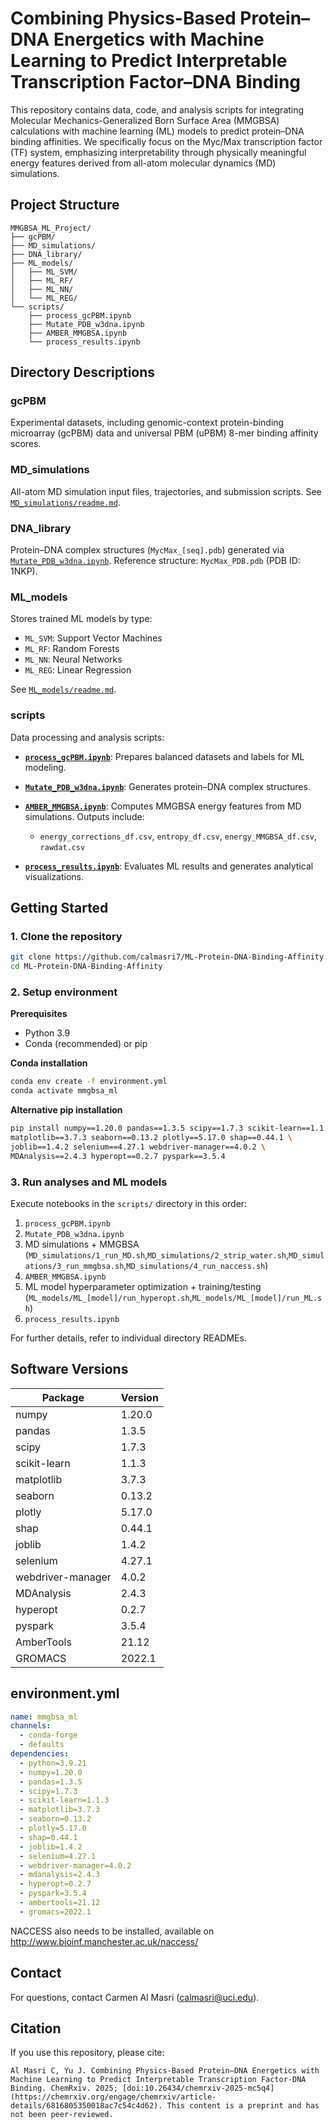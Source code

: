 # Combining Physics-Based Protein–DNA Energetics with Machine Learning to Predict Interpretable Transcription Factor–DNA Binding

This repository contains data, code, and analysis scripts for integrating Molecular Mechanics-Generalized Born Surface Area (MMGBSA) calculations with machine learning (ML) models to predict protein–DNA binding affinities. We specifically focus on the Myc/Max transcription factor (TF) system, emphasizing interpretability through physically meaningful energy features derived from all-atom molecular dynamics (MD) simulations.

## Project Structure

```
MMGBSA_ML_Project/
├── gcPBM/
├── MD_simulations/
├── DNA_library/
├── ML_models/
│   ├── ML_SVM/
│   ├── ML_RF/
│   ├── ML_NN/
│   └── ML_REG/
└── scripts/
    ├── process_gcPBM.ipynb
    ├── Mutate_PDB_w3dna.ipynb
    ├── AMBER_MMGBSA.ipynb
    └── process_results.ipynb
```

## Directory Descriptions

### gcPBM

Experimental datasets, including genomic-context protein-binding microarray (gcPBM) data and universal PBM (uPBM) 8-mer binding affinity scores.

### MD\_simulations

All-atom MD simulation input files, trajectories, and submission scripts. See [`MD_simulations/readme.md`](MD_simulations/readme.md).

### DNA\_library

Protein–DNA complex structures (`MycMax_[seq].pdb`) generated via [`Mutate_PDB_w3dna.ipynb`](scripts/Mutate_PDB_w3dna.ipynb). Reference structure: `MycMax_PDB.pdb` (PDB ID: 1NKP).

### ML\_models

Stores trained ML models by type:

* `ML_SVM`: Support Vector Machines
* `ML_RF`: Random Forests
* `ML_NN`: Neural Networks
* `ML_REG`: Linear Regression

See [`ML_models/readme.md`](ML_models/readme.md).

### scripts

Data processing and analysis scripts:

* **[`process_gcPBM.ipynb`](scripts/process_gcPBM.ipynb)**: Prepares balanced datasets and labels for ML modeling.
* **[`Mutate_PDB_w3dna.ipynb`](scripts/Mutate_PDB_w3dna.ipynb)**: Generates protein–DNA complex structures.
* **[`AMBER_MMGBSA.ipynb`](scripts/AMBER_MMGBSA.ipynb)**: Computes MMGBSA energy features from MD simulations. Outputs include:

  * `energy_corrections_df.csv`, `entropy_df.csv`, `energy_MMGBSA_df.csv`, `rawdat.csv`
* **[`process_results.ipynb`](scripts/process_results.ipynb)**: Evaluates ML results and generates analytical visualizations.

## Getting Started

### 1. Clone the repository

```bash
git clone https://github.com/calmasri7/ML-Protein-DNA-Binding-Affinity.git
cd ML-Protein-DNA-Binding-Affinity
```

### 2. Setup environment

**Prerequisites**

* Python 3.9
* Conda (recommended) or pip

**Conda installation**

```bash
conda env create -f environment.yml
conda activate mmgbsa_ml
```

**Alternative pip installation**

```bash
pip install numpy==1.20.0 pandas==1.3.5 scipy==1.7.3 scikit-learn==1.1.3 \
matplotlib==3.7.3 seaborn==0.13.2 plotly==5.17.0 shap==0.44.1 \
joblib==1.4.2 selenium==4.27.1 webdriver-manager==4.0.2 \
MDAnalysis==2.4.3 hyperopt==0.2.7 pyspark==3.5.4
```

### 3. Run analyses and ML models

Execute notebooks in the `scripts/` directory in this order:

1. `process_gcPBM.ipynb`
2. `Mutate_PDB_w3dna.ipynb`
3. MD simulations + MMGBSA (`MD_simulations/1_run_MD.sh`,`MD_simulations/2_strip_water.sh`,`MD_simulations/3_run_mmgbsa.sh`,`MD_simulations/4_run_naccess.sh`)
4. `AMBER_MMGBSA.ipynb`
5. ML model hyperparameter optimization + training/testing (`ML_models/ML_[model]/run_hyperopt.sh`,`ML_models/ML_[model]/run_ML.sh`)
6. `process_results.ipynb`

For further details, refer to individual directory READMEs.

## Software Versions

| Package           | Version |
| ----------------- | ------- |
| numpy             | 1.20.0  |
| pandas            | 1.3.5   |
| scipy             | 1.7.3   |
| scikit-learn      | 1.1.3   |
| matplotlib        | 3.7.3   |
| seaborn           | 0.13.2  |
| plotly            | 5.17.0  |
| shap              | 0.44.1  |
| joblib            | 1.4.2   |
| selenium          | 4.27.1  |
| webdriver-manager | 4.0.2   |
| MDAnalysis        | 2.4.3   |
| hyperopt          | 0.2.7   |
| pyspark           | 3.5.4   |
| AmberTools        | 21.12   |
| GROMACS           | 2022.1  |

## environment.yml

```yaml
name: mmgbsa_ml
channels:
  - conda-forge
  - defaults
dependencies:
  - python=3.9.21
  - numpy=1.20.0
  - pandas=1.3.5
  - scipy=1.7.3
  - scikit-learn=1.1.3
  - matplotlib=3.7.3
  - seaborn=0.13.2
  - plotly=5.17.0
  - shap=0.44.1
  - joblib=1.4.2
  - selenium=4.27.1
  - webdriver-manager=4.0.2
  - mdanalysis=2.4.3
  - hyperopt=0.2.7
  - pyspark=3.5.4
  - ambertools=21.12
  - gromacs=2022.1
```

NACCESS also needs to be installed, available on http://www.bioinf.manchester.ac.uk/naccess/

## Contact

For questions, contact Carmen Al Masri ([calmasri@uci.edu](mailto:calmasri@uci.edu)).

## Citation

If you use this repository, please cite:

```
Al Masri C, Yu J. Combining Physics-Based Protein–DNA Energetics with Machine Learning to Predict Interpretable Transcription Factor-DNA Binding. ChemRxiv. 2025; [doi:10.26434/chemrxiv-2025-mc5q4](https://chemrxiv.org/engage/chemrxiv/article-details/6816805350018ac7c54c4d62). This content is a preprint and has not been peer-reviewed.
```

